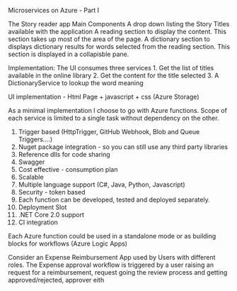 Microservices on Azure - Part I

The Story reader app 
Main Components
	A drop down listing the Story Titles available with the application
	A reading section to display the content. This section takes up most of the area of the page.
	A dictionary section to displays dictionary results for words selected from the reading section. This section is displayed in a collapisble pane.
	
Implementation: 
	The UI consumes three services
		1. Get the list of titles available in the online library
		2. Get the content for the title selected
		3. A DictionaryService to lookup the word meaning
		
UI implementation - Html Page + javascript + css (Azure Storage)

As a minimal implementation I choose to go with Azure functions. Scope of each service is limited to a single task without dependency on the other.

1. Trigger based (HttpTrigger, GitHub Webhook, Blob and Queue Triggers....)
2. Nuget package integration - so you can still use any third party libraries 
3. Reference dlls for code sharing
4. Swagger
5. Cost effective - consumption plan
6. Scalable
8. Multiple language support (C#, Java, Python, Javascript)
11. Security - token based
12. Each function can be developed, tested and deployed separately.
9. Deployment Slot
4. .NET Core 2.0 support
10. CI integration

Each Azure function could be used in a standalone mode or as building blocks for workflows (Azure Logic Apps)

Consider an Expense Reimbursement App used by Users with different roles. The Expense approval workflow is triggered by a user raising an request for a reimbursement, request going the review process and getting approved/rejected, approver eith

 
	